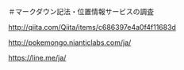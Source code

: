 ＃マークダウン記法・位置情報サービスの調査

http://qiita.com/Qiita/items/c686397e4a0f4f11683d

http://pokemongo.nianticlabs.com/ja/

https://line.me/ja/

